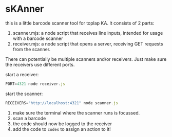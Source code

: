 # sKAnner

this is a little barcode scanner tool for toplap KA. It consists of 2 parts:

1. scanner.mjs: a node script that receives line inputs, intended for usage with a barcode scanner
2. receiver.mjs: a node script that opens a server, receiving GET requests from the scanner.

There can potentially be multiple scanners and/or receivers. Just make sure the receivers use different ports.

start a receiver:

```js
PORT=4321 node receiver.js
```

start the scanner:

```js
RECEIVERS="http://localhost:4321" node scanner.js
```

1. make sure the terminal where the scanner runs is focussed.
2. scan a barcode
3. the code should now be logged to the receiver
4. add the code to `codes` to assign an action to it!
